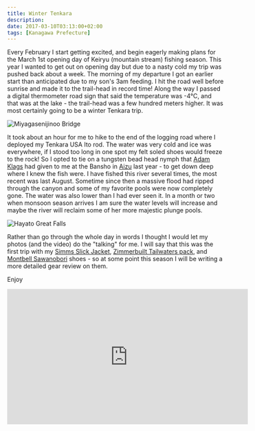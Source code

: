 ```yaml
---
title: Winter Tenkara
description: 
date: 2017-03-10T03:13:00+02:00
tags: [Kanagawa Prefecture]
---
```

<div class=“text-lg m-2”>
<p class="mb-2">Every February I start getting excited, and begin eagerly making plans for the March 1st opening day of Keiryu (mountain stream) fishing season. This year I wanted to get out on opening day but due to a nasty cold my trip was pushed back about a week. The morning of my departure I got an earlier start than anticipated due to my son's 3am feeding. I hit the road well before sunrise and made it to the trail-head in record time! Along the way I passed a digital thermometer road sign that said the temperature was -4°C, and that was at the lake - the trail-head was a few hundred meters higher. It was most certainly going to be a winter Tenkara trip.</p>

<img class="w-8/12 rounded-lg shadow-lg mx-auto" src="https://fallfish-tenkara-images.s3-us-west-1.amazonaws.com/FfT+-+Winter+Tenkara/tanzawa+mountains-winter+tenkara-tenkara-keiryu-kebari-sebata+san-sugegasa-lake+miyagase-bridge.jpg" alt="Miyagasenijinoo Bridge" />

<p class="mt-2 mb-2">It took about an hour for me to hike to the end of the logging road where I deployed my Tenkara USA Ito rod. The water was very cold and ice was everywhere, if I stood too long in one spot my felt soled shoes would freeze to the rock! So I opted to tie on a tungsten bead head nymph that <a href="https://rockandriffle.blogspot.jp" target="_blank" rel="noopener noreferrer" class="text-red-500 hover:bg-red-500 hover:text-white">Adam Klags</a> had given to me at the Bansho in <a href="https://www.fallfishtenkara.com/exploring-aizu/" target="_blank" rel="noopener noreferrer" class="text-red-500 hover:bg-red-500 hover:text-white">Aizu</a> last year - to get down deep where I knew the fish were. I have fished this river several times, the most recent was last August. Sometime since then a massive flood had ripped through the canyon and some of my favorite pools were now completely gone. The water was also lower than I had ever seen it. In a month or two when monsoon season arrives I am sure the water levels will increase and maybe the river will reclaim some of her more majestic plunge pools.</p>

<img class="w-8/12 rounded-lg shadow-lg mx-auto" src="https://fallfish-tenkara-images.s3-us-west-1.amazonaws.com/FfT+-+Winter+Tenkara/tanzawa+mountains-winter+tenkara-tenkara-keiryu-kebari-sebata+san-sugegasa-lake+miyagase-high+above+the+river.jpg" alt="Hayato Great Falls" />

<p class="mt-2 mb-2">Rather than go through the whole day in words I thought I would let my photos (and the video) do the "talking" for me. I will say that this was the first trip with my <a href="https://www.simmsfishing.com/slick-jacket.html" target="_blank" rel="noopener noreferrer" class="text-red-500 hover:bg-red-500 hover:text-white">Simms Slick Jacket</a>, <a href="https://www.zimmerbuilt.com/store/p34/TailWater_Pack.html" target="_blank" rel="noopener noreferrer" class="text-red-500 hover:bg-red-500 hover:text-white">Zimmerbuilt Tailwaters pack</a>, and <a href="https://webshop.montbell.jp/goods/disp.php?product_id=1125323" target="_blank" rel="noopener noreferrer" class="text-red-500 hover:bg-red-500 hover:text-white">Montbell Sawanobori</a> shoes - so at some point this season I will be writing a more detailed gear review on them.</p>

<p class="mt-2 mb-2">Enjoy</p>

<center><iframe src="https://www.youtube.com/embed/_YCI_6hE7Mk?ecver=1" width="560" height="315" frameborder="0" allowfullscreen="allowfullscreen"></iframe></center></p>
</div>